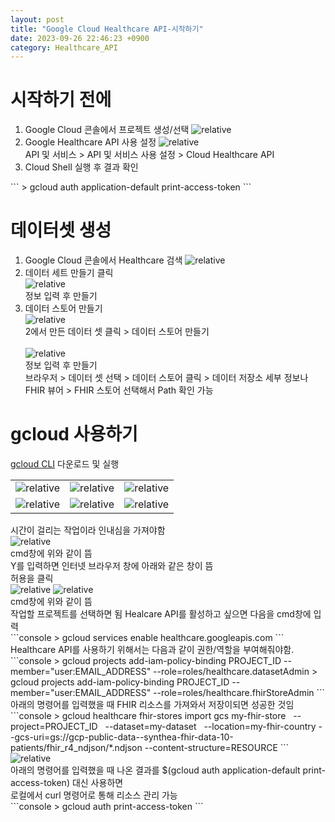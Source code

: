 ```yaml
---
layout: post
title: "Google Cloud Healthcare API-시작하기"
date: 2023-09-26 22:46:23 +0900
category: Healthcare_API
---
```

# 시작하기 전에
<ol>
<li>Google Cloud 콘솔에서 프로젝트 생성/선택
<img class="picture"  src='{{ "public/img/console.png" | relative_url }}' alt='relative'/></li>
<li>
Google Healthcare API 사용 설정
<img class="picture"  src='{{ "public/img/api_valid.png" | relative_url }}' alt='relative'/><br>
<div class="explain">API 및 서비스 > API 및 서비스 사용 설정 > Cloud Healthcare API</div>
</li>
<li>Cloud Shell 실행 후 결과 확인</li>
</ol>
```
> gcloud auth application-default print-access-token
``` 

# 데이터셋 생성
<ol>
<li>Google Cloud 콘솔에서 Healthcare 검색
<img class="picture"  src='{{ "public/img/console_health.png" | relative_url }}' alt='relative'/>
</li>
<li>데이터 세트 만들기 클릭<br>
<img class="picture"  src='{{ "public/img/healthcare_browser.png" | relative_url }}' alt='relative'/><br>
<div class="explain">정보 입력 후 만들기</div>
</li>
<li>
데이터 스토어 만들기<br>
<img class="picture"  src='{{ "public/img/make_dataset1.png" | relative_url }}' alt='relative'/><br>
<div class="explain">2에서 만든 데이터 셋 클릭 > 데이터 스토어 만들기</div><br>
<img class="picture"  src='{{ "public/img/make_dataset2.png" | relative_url }}' alt='relative'/><br>
<div class="explain">
정보 입력 후 만들기<br>
브라우저 > 데이터 셋 선택 > 데이터 스토어 클릭 > 데이터 저장소 세부 정보나<br>
FHIR 뷰어 > FHIR 스토어 선택해서 Path 확인 가능
</div>
</li>
</ol>

# gcloud 사용하기
<div class="explain">
<p><a href="https://dl.google.com/dl/cloudsdk/channels/rapid/GoogleCloudSDKInstaller.exe?hl=ko
">gcloud CLI</a> 다운로드 및 실행
</p>
</div>
<table>
<tr>
<td><img  src='{{ "public/img/gcloud1.png" | relative_url }}' alt='relative'></td>
<td><img  src='{{ "public/img/gcloud2.png" | relative_url }}' alt='relative'></td>
<td><img  src='{{ "public/img/gcloud3.png" | relative_url }}' alt='relative'></td>
</tr>
<tr>
<td><img  src='{{ "public/img/gcloud4.png" | relative_url }}' alt='relative'></td>
<td><img  src='{{ "public/img/gcloud6.png" | relative_url }}' alt='relative'></td>
<td><img  src='{{ "public/img/gcloud7.png" | relative_url }}' alt='relative'></td>
</tr>
</table>
<div class="explain">
시간이 걸리는 작업이라 인내심을 가져야함
</div>
<img  src='{{ "public/img/gcloud8.png" | relative_url }}' alt='relative'>
<div class="explain">
cmd창에 위와 같이 뜸<br>
Y를 입력하면 인터넷 브라우저 창에 아래와 같은 창이 뜸<br>
허용을 클릭
</div>
<img  src='{{ "public/img/gcloud9.png" | relative_url }}' alt='relative'>
<img  src='{{ "public/img/gcloud10.png" | relative_url }}' alt='relative'>
<div class="explain">
cmd창에 위와 같이 뜸<br>
작업할 프로젝트를 선택하면 됨
Healcare API를 활성하고 싶으면 다음을 cmd창에 입력
</div>
```console
> gcloud services enable healthcare.googleapis.com 
```
<div class="explain">
Healthcare API를 사용하기 위해서는 다음과 같이 권한/역할을 부여해줘야함.
</div>
```console
> gcloud projects add-iam-policy-binding PROJECT_ID --member="user:EMAIL_ADDRESS" 
 --role=roles/healthcare.datasetAdmin 
> gcloud projects add-iam-policy-binding PROJECT_ID --member="user:EMAIL_ADDRESS" 
 --role=roles/healthcare.fhirStoreAdmin
```
<div class="explain">
아래의 명령어를 입력했을 때 FHIR 리소스를 가져와서 저장이되면 성공한 것임
</div>
```console
> gcloud healthcare fhir-stores import gcs my-fhir-store 
  --project=PROJECT_ID 
  --dataset=my-dataset 
  --location=my-fhir-country 
  --gcs-uri=gs://gcp-public-data--synthea-fhir-data-10-patients/fhir_r4_ndjson/*.ndjson 
  --content-structure=RESOURCE 
```
<img  src='{{ "public/img/gcloud11.png" | relative_url }}' alt='relative'>
<div class="explain">
아래의 명령어를 입력했을 때 나온 결과를 $(gcloud auth application-default print-access-token) 대신 사용하면<br> 로컬에서 curl 명령어로 통해 리소스 관리 가능
</div>
```console
> gcloud auth print-access-token
```